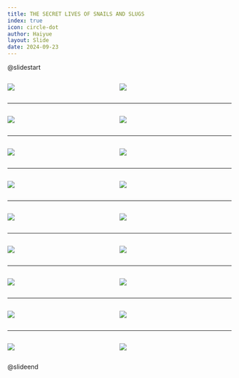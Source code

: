 ```yaml
---
title: THE SECRET LIVES OF SNAILS AND SLUGS
index: true
icon: circle-dot
author: Haiyue
layout: Slide
date: 2024-09-23
---
```

 
@slidestart

<div style="display:flex">
<div style="flex:1">

![](/reading/english/Level-N/THE%20SECRET%20LIVES%20OF%20SNAILS%20AND%20SLUGS/001.webp)
</div>
<div style="flex:1">

![](/reading/english/Level-N/THE%20SECRET%20LIVES%20OF%20SNAILS%20AND%20SLUGS/002.webp)
</div>
</div>

---

<div style="display:flex">
<div style="flex:1">

![](/reading/english/Level-N/THE%20SECRET%20LIVES%20OF%20SNAILS%20AND%20SLUGS/003.webp)
</div>
<div style="flex:1">

![](/reading/english/Level-N/THE%20SECRET%20LIVES%20OF%20SNAILS%20AND%20SLUGS/004.webp)
</div>
</div>

---

<div style="display:flex">
<div style="flex:1">

![](/reading/english/Level-N/THE%20SECRET%20LIVES%20OF%20SNAILS%20AND%20SLUGS/005.webp)
</div>
<div style="flex:1">

![](/reading/english/Level-N/THE%20SECRET%20LIVES%20OF%20SNAILS%20AND%20SLUGS/006.webp)
</div>
</div>

---

<div style="display:flex">
<div style="flex:1">

![](/reading/english/Level-N/THE%20SECRET%20LIVES%20OF%20SNAILS%20AND%20SLUGS/007.webp)
</div>
<div style="flex:1">

![](/reading/english/Level-N/THE%20SECRET%20LIVES%20OF%20SNAILS%20AND%20SLUGS/008.webp)
</div>
</div>

---

<div style="display:flex">
<div style="flex:1">

![](/reading/english/Level-N/THE%20SECRET%20LIVES%20OF%20SNAILS%20AND%20SLUGS/009.webp)
</div>
<div style="flex:1">

![](/reading/english/Level-N/THE%20SECRET%20LIVES%20OF%20SNAILS%20AND%20SLUGS/010.webp)
</div>
</div>

---

<div style="display:flex">
<div style="flex:1">

![](/reading/english/Level-N/THE%20SECRET%20LIVES%20OF%20SNAILS%20AND%20SLUGS/011.webp)
</div>
<div style="flex:1">

![](/reading/english/Level-N/THE%20SECRET%20LIVES%20OF%20SNAILS%20AND%20SLUGS/012.webp)
</div>
</div>

---

<div style="display:flex">
<div style="flex:1">

![](/reading/english/Level-N/THE%20SECRET%20LIVES%20OF%20SNAILS%20AND%20SLUGS/013.webp)
</div>
<div style="flex:1">

![](/reading/english/Level-N/THE%20SECRET%20LIVES%20OF%20SNAILS%20AND%20SLUGS/014.webp)
</div>
</div>

---

<div style="display:flex">
<div style="flex:1">

![](/reading/english/Level-N/THE%20SECRET%20LIVES%20OF%20SNAILS%20AND%20SLUGS/015.webp)
</div>
<div style="flex:1">

![](/reading/english/Level-N/THE%20SECRET%20LIVES%20OF%20SNAILS%20AND%20SLUGS/016.webp)
</div>
</div>

---

<div style="display:flex">
<div style="flex:1">

![](/reading/english/Level-N/THE%20SECRET%20LIVES%20OF%20SNAILS%20AND%20SLUGS/017.webp)
</div>
<div style="flex:1">

![](/reading/english/Level-N/THE%20SECRET%20LIVES%20OF%20SNAILS%20AND%20SLUGS/018.webp)
</div>
</div>

@slideend